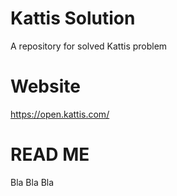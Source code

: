 # Kattis Solution

A repository for solved Kattis problem

# Website

https://open.kattis.com/

# READ ME

Bla Bla Bla
